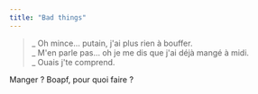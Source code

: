 ```yaml
---
title: "Bad things"
---
```


> _ Oh mince... putain, j'ai plus rien à bouffer.  
_ M'en parle pas... oh je me dis que j'ai déjà mangé à midi.  
_ Ouais j'te comprend.

Manger ? Boapf, pour quoi faire ?

